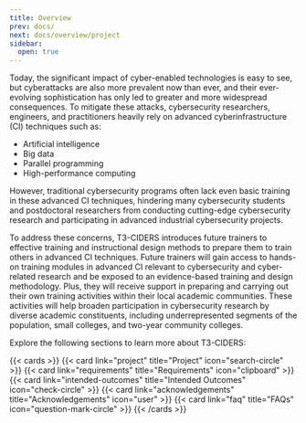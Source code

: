```yaml
---
title: Overview
prev: docs/
next: docs/overview/project
sidebar:
  open: true
---
```


Today, the significant impact of cyber-enabled technologies is easy to see, but cyberattacks are also more prevalent now than ever, and their ever-evolving sophistication has only led to greater and more widespread consequences. To mitigate these attacks, cybersecurity researchers, engineers, and practitioners heavily rely on advanced cyberinfrastructure (CI) techniques such as:
- Artificial intelligence
- Big data
- Parallel programming
- High-performance computing

However, traditional cybersecurity programs often lack even basic training in these advanced CI techniques, hindering many cybersecurity students and postdoctoral researchers from conducting cutting-edge cybersecurity research and participating in advanced industrial cybersecurity projects.

To address these concerns, T3-CIDERS introduces future trainers to effective training and instructional design methods to prepare them to train others in advanced CI techniques. Future trainers will gain access to hands-on training modules in advanced CI relevant to cybersecurity and cyber-related research and be exposed to an evidence-based training and design methodology. Plus, they will receive support in preparing and carrying out their own training activities within their local academic communities. These activities will help broaden participation in cybersecurity research by diverse academic constituents, including underrepresented segments of the population, small colleges, and two-year community colleges.


Explore the following sections to learn more about T3-CIDERS:

<!--more-->

{{< cards >}}
  {{< card link="project" title="Project" icon="search-circle" >}}
  {{< card link="requirements" title="Requirements" icon="clipboard" >}}
  {{< card link="intended-outcomes" title="Intended Outcomes" icon="check-circle" >}}
  {{< card link="acknowledgements" title="Acknowledgements" icon="user" >}}
  {{< card link="faq" title="FAQs" icon="question-mark-circle" >}}
{{< /cards >}}
